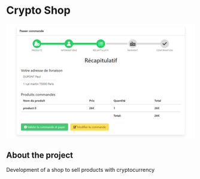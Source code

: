 # Crypto Shop
![alt text](assets/img/cryptoshop_screenshoots_order_info.png)

## About the project

Development of a shop to sell products with cryptocurrency
